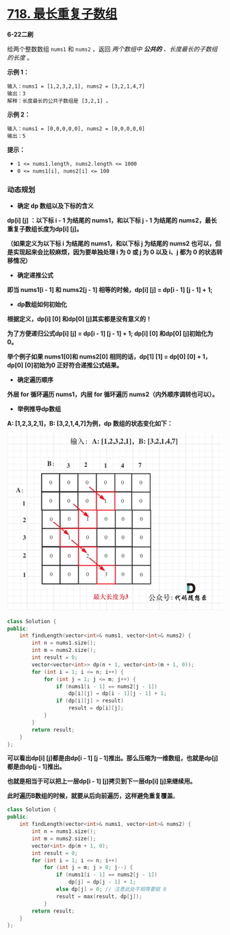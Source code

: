 # [718. 最长重复子数组](https://leetcode-cn.com/problems/maximum-length-of-repeated-subarray/)

**6-22二刷**

给两个整数数组 `nums1` 和 `nums2` ，返回 *两个数组中 **公共的** 、长度最长的子数组的长度* 。

**示例 1：**

```
输入：nums1 = [1,2,3,2,1], nums2 = [3,2,1,4,7]
输出：3
解释：长度最长的公共子数组是 [3,2,1] 。
```

**示例 2：**

```
输入：nums1 = [0,0,0,0,0], nums2 = [0,0,0,0,0]
输出：5
```

**提示：**

- `1 <= nums1.length, nums2.length <= 1000`
- `0 <= nums1[i], nums2[i] <= 100`

### 动态规划

- **确定 dp 数组以及下标的含义**

**dp[i] [j] ：以下标 i - 1 为结尾的 nums1，和以下标 j - 1 为结尾的 nums2，最长重复子数组长度为dp[i] [j]。**

**（如果定义为以下标 i 为结尾的 nums1，和以下标 j 为结尾的 nums2 也可以，但是实现起来会比较麻烦，因为要单独处理 i 为 0 或 j 为 0 以及 i、j 都为 0 的状态转移情况）**

- **确定递推公式**

**即当 nums1[i - 1] 和 nums2[j - 1] 相等的时候，dp[i] [j] = dp[i - 1] [j - 1] + 1;**

- **dp数组如何初始化**

**根据定义，dp[i] [0] 和dp[0] [j]其实都是没有意义的！**

**为了方便递归公式dp[i] [j] = dp[i - 1] [j - 1] + 1; dp[i] [0] 和dp[0] [j]初始化为0。**

**举个例子如果 nums1[0]和 nums2[0] 相同的话，dp[1] [1] = dp[0] [0] + 1，dp[0] [0]初始为0 正好符合递推公式结果。**

- **确定遍历顺序**

**外层 for 循环遍历 nums1，内层 for 循环遍历 nums2（内外顺序调转也可以）。**

- **举例推导dp数组**

**A: [1,2,3,2,1]，B: [3,2,1,4,7]为例，dp 数组的状态变化如下：**

![718.最长重复子数组](../../Images/30.最长重复子数组.assets/2021011215282060.jpg)

```c++
class Solution {
public:
    int findLength(vector<int>& nums1, vector<int>& nums2) {
        int n = nums1.size();
        int m = nums2.size();
        int result = 0;
        vector<vector<int>> dp(n + 1, vector<int>(m + 1, 0));
        for (int i = 1; i <= n; i++) {
            for (int j = 1; j <= m; j++) {
                if (nums1[i - 1] == nums2[j - 1])
                    dp[i][j] = dp[i - 1][j - 1] + 1;
                if (dp[i][j] > result)
                    result = dp[i][j];
            }
        }
        return result;
    }
};
```

**可以看出dp[i] [j]都是由dp[i - 1] [j - 1]推出。那么压缩为一维数组，也就是dp[j]都是由dp[j - 1]推出。**

**也就是相当于可以把上一层dp[i - 1] [j]拷贝到下一层dp[i] [j]来继续用。**

**此时遍历B数组的时候，就要从后向前遍历，这样避免重复覆盖**。

```c++
class Solution {
public:
    int findLength(vector<int>& nums1, vector<int>& nums2) {
        int n = nums1.size();
        int m = nums2.size();
        vector<int> dp(m + 1, 0);
        int result = 0;
        for (int i = 1; i <= n; i++)
            for (int j = m; j > 0; j--) {
                if (nums1[i - 1] == nums2[j - 1])
                    dp[j] = dp[j - 1] + 1;
                else dp[j] = 0; // 注意此处不相等要赋 0
                result = max(result, dp[j]);
            }
        return result;
    }
};
```
